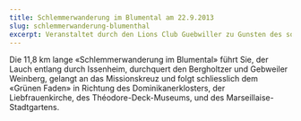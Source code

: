 ```yaml
---
title: Schlemmerwanderung im Blumental am 22.9.2013
slug: schlemmerwanderung-blumenthal
excerpt: Veranstaltet durch den Lions Club Guebwiller zu Gunsten des solidarischen Lebensmittelgeschäfts mit Hilfe der Stadt Guebwiller.
---
```


Die 11,8 km lange «Schlemmerwanderung im Blumental» führt Sie, der Lauch entlang durch Issenheim, durchquert den Bergholtzer und Gebweiler Weinberg, gelangt an das Missionskreuz und folgt schliesslich dem «Grünen Faden» in Richtung des Dominikanerklosters, der Liebfrauenkirche, des Théodore-Deck-Museums, und des Marseillaise-Stadtgartens.
